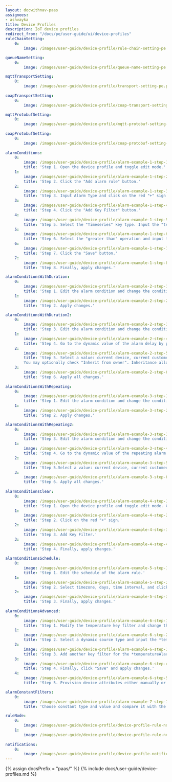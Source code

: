 ```yaml
---
layout: docwithnav-paas
assignees:
- ashvayka
title: Device Profiles
description: IoT device profiles
redirect_from: "/docs/pe/user-guide/ui/device-profiles"
ruleChainSetting:
    0:
        image: /images/user-guide/device-profile/rule-chain-setting-pe.png

queueNameSetting:
    0:
        image: /images/user-guide/device-profile/queue-name-setting-pe.png

mqttTransportSetting:
    0:
        image: /images/user-guide/device-profile/transport-setting-pe.png
        
coapTransportSetting:    
    0:
        image: /images/user-guide/device-profile/coap-transport-setting-pe.png

mqttProtobufSetting:
    0:
        image: /images/user-guide/device-profile/mqtt-protobuf-setting-pe.png
        
coapProtobufSetting:
    0:
        image: /images/user-guide/device-profile/coap-protobuf-setting-pe.png
    
alarmСonditions:
    0:
        image: /images/user-guide/device-profile/alarm-example-1-step-1-pe.png  
        title: 'Step 1. Open the device profile and toggle edit mode.'
    1:
        image: /images/user-guide/device-profile/alarm-example-1-step-2-pe.png
        title: 'Step 2. Click the "Add alarm rule" button.'
    2:
        image: /images/user-guide/device-profile/alarm-example-1-step-3-pe.png
        title: 'Step 3. Input Alarm Type and click on the red "+" sign.'
    3:
        image: /images/user-guide/device-profile/alarm-example-1-step-4-pe.png
        title: 'Step 4. Click the "Add Key Filter" button.'
    4:
        image: /images/user-guide/device-profile/alarm-example-1-step-5-pe.png
        title: 'Step 5. Select the "Timeseries" key type. Input the "temperature" key name. Change "Value type" to "Numeric". Click the "Add" button.'
    5:
        image: /images/user-guide/device-profile/alarm-example-1-step-6-pe.png
        title: 'Step 6. Select the "greater than" operation and input the threshold value. Click "Add".'
    6:
        image: /images/user-guide/device-profile/alarm-example-1-step-7-pe.png
        title: 'Step 7. Click the "Save" button.'
    7:
        image: /images/user-guide/device-profile/alarm-example-1-step-8-pe.png
        title: 'Step 8. Finally, apply changes.'

alarmСonditionsWithDuration:
    0:
        image: /images/user-guide/device-profile/alarm-example-2-step-1-pe.png  
        title: 'Step 1. Edit the alarm condition and change the condition type to "Duration". Specify duration value and unit. Save the condition.'
    1:
        image: /images/user-guide/device-profile/alarm-example-2-step-2-pe.png
        title: 'Step 2. Apply changes.'

alarmСonditionsWithDuration2:
    0:
        image: /images/user-guide/device-profile/alarm-example-2-step-3-paas.png  
        title: 'Step 3. Edit the alarm condition and change the condition type to "Duration". Specify default duration value and time unit. This value will be used by default, if no attribute is set for your device;'
    1:
        image: /images/user-guide/device-profile/alarm-example-2-step-4-paas.png
        title: 'Step 4. Go to the dynamic value of the alarm delay by pressing the "Switch to dynamic value" button;'
    2:
        image: /images/user-guide/device-profile/alarm-example-2-step-5-paas.png
        title: 'Step 5. Select a value: current device, current customer or current tenant. And specify the attribute from which the alarm snooze value will be taken.
        You may optionally check "Inherit from owner". Inheritance allows to take the threshold value from customer if it is not set on the device level. If the attribute value is not set on both device and customer levels, rule will take the value from the tenant attributes;'
    3:
        image: /images/user-guide/device-profile/alarm-example-2-step-6-paas.png
        title: 'Step 6. Apply all changes.'
 
alarmСonditionsWithRepeating:
    0:
        image: /images/user-guide/device-profile/alarm-example-3-step-1-pe.png  
        title: 'Step 1. Edit the alarm condition and change the condition type to "Repeating". Specify 3 as "Count of events".  Save the condition.'
    1:
        image: /images/user-guide/device-profile/alarm-example-3-step-2-pe.png
        title: 'Step 2. Apply changes.'

alarmСonditionsWithRepeating2:
    0:
        image: /images/user-guide/device-profile/alarm-example-3-step-3-paas.png  
        title: 'Step 3. Edit the alarm condition and change the condition type to "Repeating". Specify default value "Count of events" to trigger the alarm; This value will be used by default, if no attribute is set for your device;'
    1:
        image: /images/user-guide/device-profile/alarm-example-3-step-4-paas.png
        title: 'Step 4. Go to the dynamic value of the repeating alarm condition by pressing the "Switch to dynamic value" button;'
    2:
        image: /images/user-guide/device-profile/alarm-example-3-step-5-paas.png
        title: 'Step 5.Select a value: current device, current customer or current tenant. And specify the attribute from which the value will be taken, how many times the threshold value must be exceeded for an alarm to be triggered. You may optionally check "Inherit from owner". Inheritance allows to take the threshold value from customer if it is not set on the device level. If the attribute value is not set on both device and customer levels, rule will take the value from the tenant attributes;'
    3:
        image: /images/user-guide/device-profile/alarm-example-3-step-6-paas.png
        title: 'Step 6. Apply all changes.'
        
alarmСonditionsClear:
    0:
        image: /images/user-guide/device-profile/alarm-example-4-step-1-pe.png  
        title: 'Step 1. Open the device profile and toggle edit mode. Click the "Add clear condition" button.'
    1:
        image: /images/user-guide/device-profile/alarm-example-4-step-2-pe.png
        title: 'Step 2. Click on the red "+" sign.'
    2:
        image: /images/user-guide/device-profile/alarm-example-4-step-3-pe.png
        title: 'Step 3. Add Key Filter.'
    3:
        image: /images/user-guide/device-profile/alarm-example-4-step-4-pe.png
        title: 'Step 4. Finally, apply changes.'
 
alarmСonditionsSchedule:
    0:
        image: /images/user-guide/device-profile/alarm-example-5-step-1-pe.png  
        title: 'Step 1. Edit the schedule of the alarm rule.'
    1:
        image: /images/user-guide/device-profile/alarm-example-5-step-2-pe.png
        title: 'Step 2. Select timezone, days, time interval, and click "Save".'
    2:
        image: /images/user-guide/device-profile/alarm-example-5-step-3-pe.png
        title: 'Step 3. Finally, apply changes.'
        
alarmСonditionsAdvanced:
    0:
        image: /images/user-guide/device-profile/alarm-example-6-step-1-pe.png  
        title: 'Step 1. Modify the temperature key filter and change the value type to dynamic.'
    1:
        image: /images/user-guide/device-profile/alarm-example-6-step-2-pe.png
        title: 'Step 2. Select a dynamic source type and input the *temperatureAlarmThreshold*, then click "Update". You may optionally check "Inherit from owner". Inheritance allows to take the threshold value from customer if it is not set on the device level. If the attribute value is not set on both device and customer levels, rule will take the value from the tenant attributes.'
    2:
        image: /images/user-guide/device-profile/alarm-example-6-step-3-pe.png
        title: 'Step 3. Add another key filter for the *temperatureAlarmFlag*, then click "Add".'
    3:
        image: /images/user-guide/device-profile/alarm-example-6-step-4-pe.png
        title: 'Step 4. Finally, click "Save" and apply changes.'
    4:
        image: /images/user-guide/device-profile/alarm-example-6-step-5-pe.png
        title: 'Step 5. Provision device attributes either manually or via the script.'

alarmСonstantFilters:
    0:
        image: /images/user-guide/device-profile/alarm-example-7-step-1-pe.png  
        title: 'Choose constant type and value and compare it with the value of the tenant or customer attribute.'

ruleNode:
    0:
        image: /images/user-guide/device-profile/device-profile-rule-node-pe.png 
    1:
        image: /images/user-guide/device-profile/device-profile-rule-node-2-pe.png
        
notifications:
    0:
        image: /images/user-guide/device-profile/device-profile-notifications-pe.png           
---
```


{% assign docsPrefix = "paas/" %}
{% include docs/user-guide/device-profiles.md %}